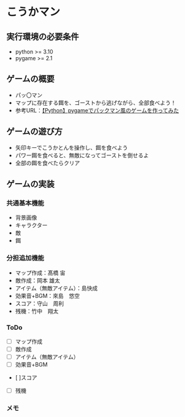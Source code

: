 # こうかマン

## 実行環境の必要条件
* python >= 3.10
* pygame >= 2.1

## ゲームの概要
* パッ〇マン
* マップに存在する餌を、ゴーストから逃げながら、全部食べよう！
* 参考URL：[【Python】pygameでパックマン風のゲームを作ってみた](https://qiita.com/aramasa_ash/items/f8162190420c8bc9232f )

## ゲームの遊び方
* 矢印キーでこうかとんを操作し、餌を食べよう
* パワー餌を食べると、無敵になってゴーストを倒せるよ
* 全部の餌を食べたらクリア

## ゲームの実装
### 共通基本機能
* 背景画像
* キャラクター
* 敵
* 餌


### 分担追加機能
* マップ作成：髙橋 宙
* 敵作成：岡本 雄太
* アイテム（無敵アイテム）：島快成
* 効果音+BGM：來島　悠空
* スコア：守山　周利
* 残機：竹中　翔太

### ToDo
- [ ] マップ作成
- [ ] 敵作成
- [ ] アイテム（無敵アイテム）
- [ ] 効果音+BGM
- [ ]スコア
- [ ] 残機

### メモ

 
